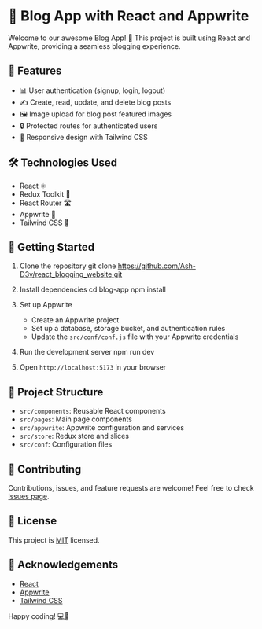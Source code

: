 # 📝 Blog App with React and Appwrite

Welcome to our awesome Blog App! 🎉 This project is built using React and Appwrite, providing a seamless blogging experience.

## 🚀 Features

- 📊 User authentication (signup, login, logout)
- ✍️ Create, read, update, and delete blog posts
- 🖼️ Image upload for blog post featured images
- 🔒 Protected routes for authenticated users
- 🎨 Responsive design with Tailwind CSS

## 🛠️ Technologies Used

- React ⚛️
- Redux Toolkit 🔄
- React Router 🛣️
- Appwrite 🔧
- Tailwind CSS 🎨

## 🏁 Getting Started

1. Clone the repository
   git clone https://github.com/Ash-D3v/react_blogging_website.git

3. Install dependencies
   cd blog-app
   npm install

4. Set up Appwrite
   - Create an Appwrite project
   - Set up a database, storage bucket, and authentication rules
   - Update the `src/conf/conf.js` file with your Appwrite credentials

5. Run the development server
   npm run dev

6. Open `http://localhost:5173` in your browser

## 📁 Project Structure

- `src/components`: Reusable React components
- `src/pages`: Main page components
- `src/appwrite`: Appwrite configuration and services
- `src/store`: Redux store and slices
- `src/conf`: Configuration files

## 🤝 Contributing

Contributions, issues, and feature requests are welcome! Feel free to check [issues page](https://github.com/Ash-D3v/react_blogging_website.git).

## 📜 License

This project is [MIT](https://choosealicense.com/licenses/mit/) licensed.

## 🙏 Acknowledgements

- [React](https://reactjs.org/)
- [Appwrite](https://appwrite.io/)
- [Tailwind CSS](https://tailwindcss.com/)

Happy coding! 💻🎈
